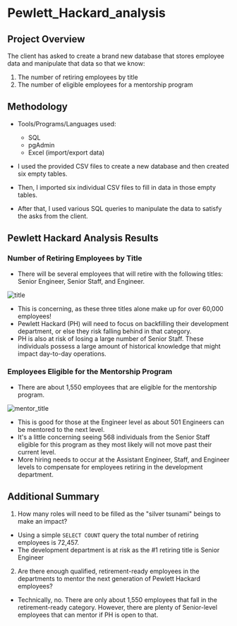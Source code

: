 # Pewlett_Hackard_analysis

## Project Overview
The client has asked to create a brand new database that stores employee data and manipulate that data so that we know:
1. The number of retiring employees by title
2. The number of eligible employees for a mentorship program

## Methodology
- Tools/Programs/Languages used:
    - SQL
    - pgAdmin
    - Excel (import/export data)

- I used the provided CSV files to create a new database and then created six empty tables.
- Then, I imported six individual CSV files to fill in data in those empty tables.  
- After that, I used various SQL queries to manipulate the data to satisfy the asks from the client. 

## Pewlett Hackard Analysis Results

### Number of Retiring Employees by Title
- There will be several employees that will retire with the following titles: Senior Engineer, Senior Staff, and Engineer.

![title](https://user-images.githubusercontent.com/44425379/153962717-c33996ce-5bc8-4b49-9958-5b2e55f93d42.png)
- This is concerning, as these three titles alone make up for over 60,000 employees!
- Pewlett Hackard (PH) will need to focus on backfilling their development department, or else they risk falling behind in that category.
- PH is also at risk of losing a large number of Senior Staff. These individuals possess a large amount of historical knowledge that might impact day-to-day operations.

### Employees Eligible for the Mentorship Program
- There are about 1,550 employees that are eligible for the mentorship program.

![mentor_title](https://user-images.githubusercontent.com/44425379/153962749-713ad74c-6c4a-46de-b936-a7c3df077ebc.png)
- This is good for those at the Engineer level as about 501 Engineers can be mentored to the next level.
- It's a little concerning seeing 568 individuals from the Senior Staff eligible for this program as they most likely will not move past their current level. 
- More hiring needs to occur at the Assistant Engineer, Staff, and Engineer levels to compensate for employees retiring in the development department. 

## Additional Summary
1) How many roles will need to be filled as the "silver tsunami" beings to make an impact?
 - Using a simple `SELECT COUNT` query the total number of retiring employees is 72,457.
 - The development department is at risk as the #1 retiring title is Senior Engineer
2) Are there enough qualified, retirement-ready employees in the departments to mentor the next generation of Pewlett Hackard employees?
 - Technically, no. There are only about 1,550 employees that fall in the retirement-ready category. However, there are plenty of Senior-level employees that can mentor if PH is open to that. 

